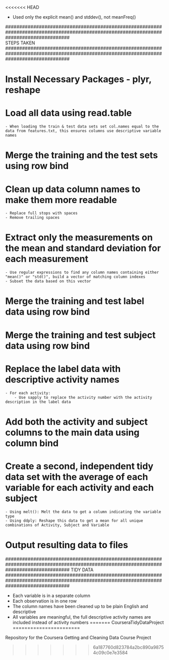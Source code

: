 <<<<<<< HEAD

- Used only the explicit mean() and stddev(), not meanFreq()

#######################################################################################################################################  
	STEPS TAKEN
####################################################################################################################################### 

# Install Necessary Packages - plyr, reshape
# Load all data using read.table
	- When loading the train & test data sets set col.names equal to the data from features.txt, this ensures columns use descriptive variable names
# Merge the training and the test sets using row bind
# Clean up data column names to make them more readable
	- Replace full stops with spaces
	- Remove trailing spaces
# Extract only the measurements on the mean and standard deviation for each measurement
	- Use regular expressions to find any column names containing either "mean()" or "std()", build a vector of matching column indexes
	- Subset the data based on this vector
# Merge the training and test label data using row bind
# Merge the training and test subject data using row bind
# Replace the label data with descriptive activity names
	- For each activity:
		- Use sapply to replace the activity number with the activity description in the label data
# Add both the activity and subject columns to the main data using column bind
# Create a second, independent tidy data set with the average of each variable for each activity and each subject
	- Using melt(): Melt the data to get a column indicating the variable type
	- Using ddply: Reshape this data to get a mean for all unique combinations of Activity, Subject and Variable 
# Output resulting data to files

#######################################################################################################################################
	TIDY DATA
#######################################################################################################################################

- Each variable is in a separate column 
- Each observation is in one row
- The column names have been cleaned up to be plain English and descriptive
- All variables are meaningful, the full descriptive activity names are included instead of activity numbers
=======
CourseraTidyDataProject
=======================

Repository for the Coursera Getting and Cleaning Data Course Project
>>>>>>> 6a187760d823784a2bc890a98754c09c0e7e3584

